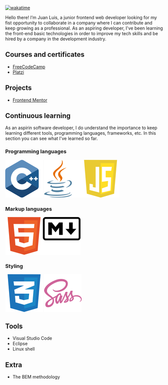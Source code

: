 [![wakatime](https://wakatime.com/badge/user/c1707548-af66-44d3-bcc1-28f0c83893c0.svg)](https://wakatime.com/@c1707548-af66-44d3-bcc1-28f0c83893c0)

Hello there! I’m Juan Luis, a junior frontend web developer looking for my fist opportunity to collaborate in a company where I can contribute and keep growing as a professional.
As an aspiring developer, I've been learning the front-end basic technologies in order to improve my tech skills and be hired by a company in the development industry.

## Courses and certificates
- [FreeCodeCamp](https://www.freecodecamp.org/mendibox)
- [Platzi](https://platzi.com/p/mendibox/)
<!--- [W3Schools](https://www.w3profile.com/mendibox)-->

## Projects
- [Frontend Mentor](https://www.frontendmentor.io/profile/mendibox)

<!--## Coding challenges
- HackerRank
- Codewars
- Beecrowd
- LeetCode
-->

## Continuous learning

As an aspirin software developer, I do understand the importance to keep learning different tools, programming languages, frameworks, etc. In this section you can see what I've learned so far.

### Programming languages

[![c logo](./images/cpp.svg)](./cpp.md "Click to see more details") [![java logo](./images/java.svg)](./java.md "Click to see more details")[![javascript logo](./images/javascript.svg)](./javascript.md "Click to see more details")

### Markup languages

[![html logo](./images/html.svg)](./html.md "Click to see more details")[![markdown logo](./images/markdown.svg)](./markdown.md "Click to see more details")

### Styling
[![css logo](./images/css.svg)](./css.md "Click to see more details") [![sass logo](./images/sass.svg)](./sass.md "Click to see more details")

## Tools
- Visual Studio Code
- Eclipse
- Linux shell

## Extra
- The BEM methodology